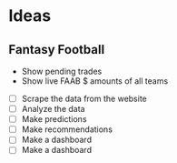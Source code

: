 # Ideas

## Fantasy Football

- Show pending trades
- Show live FAAB $ amounts of all teams

- [ ] Scrape the data from the website
- [ ] Analyze the data
- [ ] Make predictions
- [ ] Make recommendations
- [ ] Make a dashboard
- [ ] Make a dashboard
